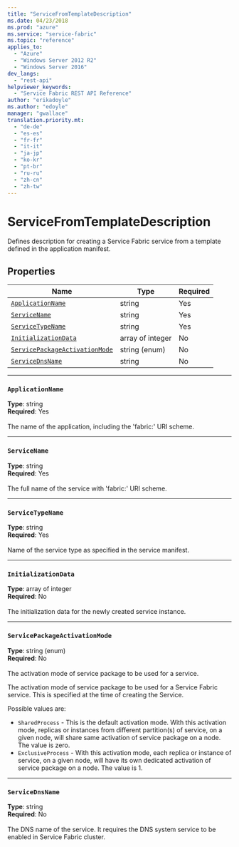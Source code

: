 ```yaml
---
title: "ServiceFromTemplateDescription"
ms.date: 04/23/2018
ms.prod: "azure"
ms.service: "service-fabric"
ms.topic: "reference"
applies_to: 
  - "Azure"
  - "Windows Server 2012 R2"
  - "Windows Server 2016"
dev_langs: 
  - "rest-api"
helpviewer_keywords: 
  - "Service Fabric REST API Reference"
author: "erikadoyle"
ms.author: "edoyle"
manager: "gwallace"
translation.priority.mt: 
  - "de-de"
  - "es-es"
  - "fr-fr"
  - "it-it"
  - "ja-jp"
  - "ko-kr"
  - "pt-br"
  - "ru-ru"
  - "zh-cn"
  - "zh-tw"
---
```

# ServiceFromTemplateDescription

Defines description for creating a Service Fabric service from a template defined in the application manifest.


## Properties
| Name | Type | Required |
| --- | --- | --- |
| [`ApplicationName`](#applicationname) | string | Yes |
| [`ServiceName`](#servicename) | string | Yes |
| [`ServiceTypeName`](#servicetypename) | string | Yes |
| [`InitializationData`](#initializationdata) | array of integer | No |
| [`ServicePackageActivationMode`](#servicepackageactivationmode) | string (enum) | No |
| [`ServiceDnsName`](#servicednsname) | string | No |

____
### `ApplicationName`
__Type__: string <br/>
__Required__: Yes<br/>
<br/>
The name of the application, including the 'fabric:' URI scheme.

____
### `ServiceName`
__Type__: string <br/>
__Required__: Yes<br/>
<br/>
The full name of the service with 'fabric:' URI scheme.

____
### `ServiceTypeName`
__Type__: string <br/>
__Required__: Yes<br/>
<br/>
Name of the service type as specified in the service manifest.

____
### `InitializationData`
__Type__: array of integer <br/>
__Required__: No<br/>
<br/>
The initialization data for the newly created service instance.

____
### `ServicePackageActivationMode`
__Type__: string (enum) <br/>
__Required__: No<br/>
<br/>
The activation mode of service package to be used for a service.

The activation mode of service package to be used for a Service Fabric service. This is specified at the time of creating the Service.

Possible values are: 

  - `SharedProcess` - This is the default activation mode. With this activation mode, replicas or instances from different partition(s) of service, on a given node, will share same activation of service package on a node. The value is zero.
  - `ExclusiveProcess` - With this activation mode, each replica or instance of service, on a given node, will have its own dedicated activation of service package on a node. The value is 1.



____
### `ServiceDnsName`
__Type__: string <br/>
__Required__: No<br/>
<br/>
The DNS name of the service. It requires the DNS system service to be enabled in Service Fabric cluster.
